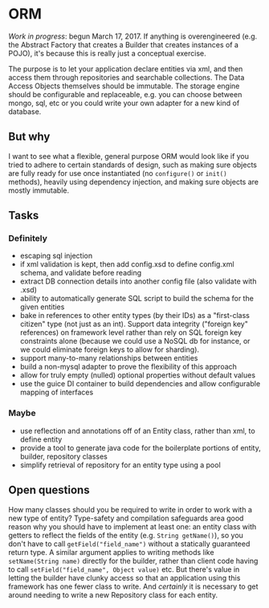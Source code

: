 # ORM

*Work in progress*: begun March 17, 2017. If anything is overengineered (e.g. the Abstract Factory that creates a Builder that creates instances of a POJO), it's because this is really just a conceptual exercise.

The purpose is to let your application declare entities via xml, and then access them through repositories and searchable collections. The Data Access Objects themselves should be immutable. The storage engine should be configurable and replaceable, e.g. you can choose between mongo, sql, etc or you could write your own adapter for a new kind of database.

## But why
I want to see what a flexible, general purpose ORM would look like if you tried to adhere to certain standards of design, such as making sure objects are fully ready for use once instantiated (no `configure()` or `init()` methods), heavily using dependency injection, and making sure objects are mostly immutable. 

## Tasks
### Definitely
 - escaping sql injection
 - if xml validation is kept, then add config.xsd to define config.xml schema, and validate before reading
 - extract DB connection details into another config file (also validate with .xsd)
 - ability to automatically generate SQL script to build the schema for the given entities
 - bake in references to other entity types (by their IDs) as a "first-class citizen" type (not just as an int). Support data integrity ("foreign key" references) on framework level rather than rely on SQL foreign key constraints alone (because we could use a NoSQL db for instance, or we could eliminate foreign keys to allow for sharding).
 - support many-to-many relationships between entities
 - build a non-mysql adapter to prove the flexibility of this approach
 - allow for truly empty (nulled) optional properties without default values
 - use the guice DI container to build dependencies and allow configurable mapping of interfaces

### Maybe
 - use reflection and annotations off of an Entity class, rather than xml, to define entity
 - provide a tool to generate java code for the boilerplate portions of entity, builder, repository classes
 - simplify retrieval of repository for an entity type using a pool

## Open questions

How many classes should you be required to write in order to work with a new type of entity? Type-safety and compilation safeguards area good reason why you should have to implement at least one: an entity class with getters to reflect the fields of the entity (e.g. `String getName()`), so you don't have to call `getField("field_name")` without a statically guaranteed return type. A similar argument applies to writing methods like `setName(String name)` directly for the builder, rather than client code having to call `setField("field_name", Object value)` etc. But there's value in letting the builder have clunky access so that an application using this framework has one fewer class to write. And *certainly* it is necessary to get around needing to write a new Repository class for each entity.